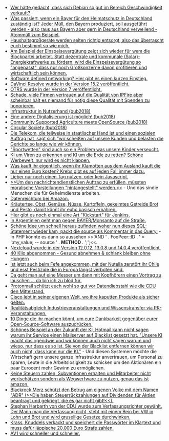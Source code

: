 * [Wer hätte gedacht, dass sich Debian so gut im Bereich Geschwindigkeit verkauft?](https://www.phoronix.com/scan.php?page=article&item=void-linux-2018)
* [Was passiert, wenn ein Bayer für den Heimatschutz in Deutschland zuständig ist? Jeder Müll, den Bayern produziert, soll ausgeführt werden - also raus aus Bayern aber gern in Deutschland verweilend - Atommüll zum Beispiel.](https://blog.fefe.de/?ts=a50c635d)
* [Haushaltsgroßgeräte werden selten richtig entsorgt, also das überrascht euch bestimmt so wie mich.](http://www.sonnenseite.com/de/umwelt/die-wenigsten-haushaltsgrossgeraete-werden-ordnungsgemaess-gesammelt.html)
* [Am Beispiel der Einspeisevergütung zeigt sich wieder für wem die Blockpartei arbeitet. Statt dezentrale und kommunale (Solar)-Energiekraftwerke zu fördern, wird die Einspeisevergütung so "angepasst", dass nur noch Großkonzerne davon profitieren und wirtschaftlich sein können.](http://www.sonnenseite.com/de/politik/bundesregierung-angriff-auf-die-energiewende-in-buergerhand.html)
* [Software defined networking? Hier gibt es einen kurzen Einstieg.](https://opensource.com/article/18/11/intro-software-defined-networking)
* [DaVinci Resolve wurde in der Version 15.2 veröffentlicht.](https://www.pro-linux.de/news/1/26513/videoeditor-davinci-resolve-152-f%C3%BCr-linux-freigegeben.html)
* [OTRS wurde in der Version 7 veröffentlicht.](https://www.pro-linux.de/news/1/26514/help-desk-system-otrs-7-erschienen.html)
* [Schade, viele Firmen vertrauen auf die Qualität von IPFire aber scheinbar hält es niemand für nötig diese Qualität mit Spenden zu honorieren.](https://www.pro-linux.de/news/1/26515/ipfire-startet-spendenkampagne.html)
* [Infrastruktur in Nutzerhand (bub2018)](https://cdn.media.ccc.de/events/bitsundbaeume/2018/h264-hd/bub2018-75-deu-Infrastruktur_in_Nutzerhand_hd.mp4)
* [Eine andere Digitalisierung ist möglich! (bub2018)](https://cdn.media.ccc.de/events/bitsundbaeume/2018/h264-hd/bub2018-246-deu-Eine_andere_Digitalisierung_ist_moeglich.mp4)
* [Community Supported Agriculture meets OpenSource (bub2018)](https://cdn.media.ccc.de/events/bitsundbaeume/2018/h264-hd/bub2018-210-deu-Community_Supported_Agriculture_meets_OpenSource_hd.mp4)
* [Circular Society (bub2018)](https://cdn.media.ccc.de/events/bitsundbaeume/2018/h264-hd/bub2018-207-deu-Circular_Society_hd.mp4)
* [Die Telekom, die teilweise in staatlischer Hand ist und einen sozialen Auftrag hat, sagt sich "wir scheißen auf unsere Kunden und belasten die Gerichte so lange wie wir können.](https://tuxproject.de/blog/2018/11/drosselon/)
* ["Sportwetten" sind auch so ein Problem was unsere Kinder verseucht.](https://blog.fefe.de/?ts=a50b046e)
* [KI um Viren zu erkennen und KI um die Erde zu retten? Schöne Werbewelt, nur wird es nicht klappen.](https://blog.fefe.de/?ts=a50bbf16)
* [Was kauft ihr eigentlich, wenn ihr Klamotten aus dem Ausland kauft die nur einen Euro kosten? Krebs gibt es auf jeden Fall immer dazu.](https://netzfrauen.org/2018/11/21/clothes-2-2/)
* [Lieber nur noch einen Tag nutzen, oder kein Javascript.](https://blog.fefe.de/?ts=a50bbc04)
* [>>Um den nachrichtendienstlichen Auftrag zu erfüllen, müssten moralische Vorstellungen "hintangestellt" werden.<<](https://blog.fefe.de/?ts=a50bba5f) - Und das sindie Menschen die für Geheimdienste arbeiten.
* [Datenreichtum bei Amazon.](https://blog.fefe.de/?ts=a50bb874)
* [Kräutertee, Obst, Gemüse, Nüsse, Kartoffeln, gekeimtes Getreide Brot und Pesto, damit könnt ihr euhc basisch ernähren.](https://www.smarticular.net/basische-lebensmittel-rezepte-uebersaeuerung-cellulite-allergie/)
* [Hier gibt es noch einmal eine Art "Kickstart" für Jenkins.](https://opensource.com/article/18/11/getting-started-jenkins-x)
* [In Argentinien geht man gegen BAYER/Monsanto auf die Straße.](https://netzfrauen.org/2018/11/22/bayermonsanto-4/)
* [Schöne Idee um schnell heraus zufinden woher nun dieses SQL-Statement wieder kam, packt die source als Kommentar in das Query.](https://ma.ttias.be/tracking-sql-queries/) - In PHP könnte es dann so aussehen >>'AND  ' . FooPeer::ID . ' = ':my_value; -- source ' . __METHOD__ . ';';<<.
* [Nextcloud wurde in der Version 12.0.12, 13.0.8 und 14.0.4 veröffentlicht.](https://nextcloud.com/blog/nextcloud-12.0.12-13.0.8-and-14.0.4-are-available/)
* [40 Kilo abgenommen - Gesund abnehmen & schlank bleiben ohne Hungern](https://www.welt-im-wandel.tv/video/40-kilo-abgenommen-gesund-abnehmen-schlank-bleiben-ohne-hungern/)
* [Ist jetzt auch beim Fefe angekommen, mit der Nutella zerstört ihr Chile und esst Pestizide die in Europa längst verboten sind.](https://blog.fefe.de/?ts=a50ab396)
* [Da geht man auf eine Messer um dann mit Kopfhörern einen Vortrag zu lauschen ... da bin ich zu blöd für.](https://blog.fefe.de/?ts=a50ab103)
* [Protonmail schützt euch wohl so gut vor Datendiebstahl wie die CDU den Mittelstand.](https://blog.fefe.de/?ts=a50aaf39)
* [Cisco lebt in seiner eigenen Welt, wo ihre kaputten Produkte als sicher gelten.](https://blog.fefe.de/?ts=a50b8a63)
* [Realitätsabgleich Industrieveranstaltungen und Wissenstransfer via PR-Veranstaltungen.](https://blog.fefe.de/?ts=a50bfc32)
* [10 Dinge die ihr machen könnt, um eure Dankbarkeit gegenüber eurer Open-Source-Software auszudrücken.](https://opensource.com/article/18/11/ways-give-thanks-open-source)
* [Schönes Beispiel an der Zukunft der KI, Hotmail kann nicht sagen warum ihr Service einen Mailserver auf Blacklist gesetzt hat. "Unsere KI macht das irgendwie und wir können auch nicht sagen warum und wieso, nur dass es so ist. Sie von der Blacklist entfernen können wir auch nicht, dass kann nur die KI."](https://blog.fefe.de/?ts=a50aba98) - Und diesen Systemen möchte die Wirtschaft gern unsere ganze Infrastruktur anvertrauen, um Personal zu sparen, Leute in die Arbeitslosigkeit zu schicken um den Aktionären ein paar Eurocent mehr Gewinn zu ermöglichen.
* [Keine Steuern zahlen, Subventionen erhalten und Mitarbeiter nicht wertschätzen sondern als Wegwerfware zu nutzen, genau das ist amazon.](https://netzfrauen.org/2018/11/22/black-friday-2/)
* [Blackrock Merz schützt den Betrug am eigenen Volke mit dem Namen "ADR" (>>Die haben Steuerrückzahlungen auf Dividenden für Aktien beantragt und gekriegt, die es gar nicht gibt!<<).](https://blog.fefe.de/?ts=a5081c8b)
* [Stephan Harbarth von der CDU wurde zum Verfassungsrichter gewählt. Der Mann mag die Verfassung nicht, steht mit einem Bein bei VW in Lohn und Brot und wird grusellige Gesetze durchwinken.](https://blog.fefe.de/?ts=a508109a)
* [Krass, Knuddels verkackt und speichert die Passwörter im Klartext und muss dafür läppische 20.000 Euro Strafe zahlen.](https://blog.fefe.de/?ts=a508038e)
* [AV1 wird schneller und schneller.](https://www.pro-linux.de/news/1/26525/av1-codec-dav1d-jetzt-vollst%C3%A4ndig.html)

